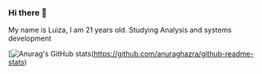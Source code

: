 ### Hi there 👋

My name is Luiza, I am 21 years old.
Studying Analysis and systems development

[![Anurag's GitHub stats](https://github-readme-stats.vercel.app/api?username=luizsharps)(https://github.com/anuraghazra/github-readme-stats)

<!--
**luizsharps/luizsharps** is a ✨ _special_ ✨ repository because its `README.md` (this file) appears on your GitHub profile.

Here are some ideas to get you started:

- 🔭 I’m currently working on ...
- 🌱 I’m currently learning ...
- 👯 I’m looking to collaborate on ...
- 🤔 I’m looking for help with ...
- 💬 Ask me about ...
- 📫 How to reach me: ...
- 😄 Pronouns: ...
- ⚡ Fun fact: ...
-->
